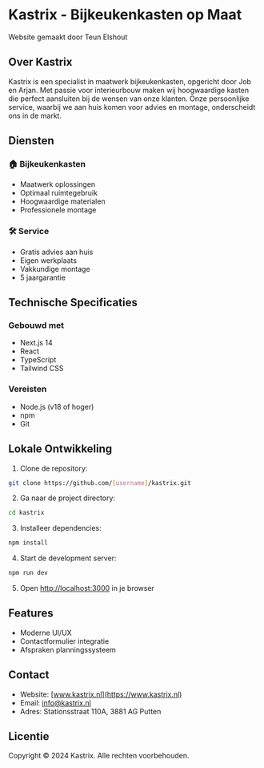 # Kastrix - Bijkeukenkasten op Maat

Website gemaakt door Teun Elshout

## Over Kastrix
Kastrix is een specialist in maatwerk bijkeukenkasten, opgericht door Job en Arjan. Met passie voor interieurbouw maken wij hoogwaardige kasten die perfect aansluiten bij de wensen van onze klanten. Onze persoonlijke service, waarbij we aan huis komen voor advies en montage, onderscheidt ons in de markt.

## Diensten

### 🏠 Bijkeukenkasten
- Maatwerk oplossingen
- Optimaal ruimtegebruik
- Hoogwaardige materialen
- Professionele montage

### 🛠️ Service
- Gratis advies aan huis
- Eigen werkplaats
- Vakkundige montage
- 5 jaargarantie


## Technische Specificaties

### Gebouwd met
- Next.js 14
- React
- TypeScript
- Tailwind CSS

### Vereisten
- Node.js (v18 of hoger)
- npm
- Git

## Lokale Ontwikkeling

1. Clone de repository:
```bash
git clone https://github.com/[username]/kastrix.git
```

2. Ga naar de project directory:
```bash
cd kastrix
```

3. Installeer dependencies:
```bash
npm install
```

4. Start de development server:
```bash
npm run dev

```

5. Open [http://localhost:3000](http://localhost:3000) in je browser

## Features
- Moderne UI/UX
- Contactformulier integratie
- Afspraken planningssysteem

## Contact
- Website: [www.kastrix.nl](https://www.kastrix.nl)
- Email: info@kastrix.nl
- Adres: Stationsstraat 110A, 3881 AG Putten

## Licentie
Copyright © 2024 Kastrix. Alle rechten voorbehouden.
